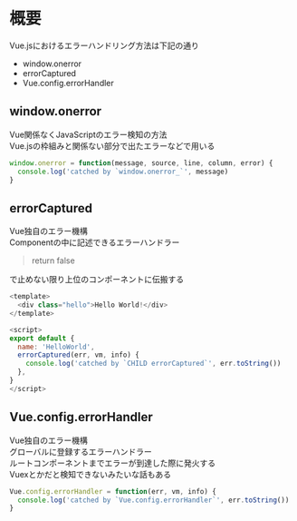 # 概要
Vue.jsにおけるエラーハンドリング方法は下記の通り
* window.onerror
* errorCaptured
* Vue.config.errorHandler

## window.onerror
Vue関係なくJavaScriptのエラー検知の方法  
Vue.jsの枠組みと関係ない部分で出たエラーなどで用いる  
```javascript
window.onerror = function(message, source, line, column, error) {
  console.log('catched by `window.onerror_`', message)
}
```

## errorCaptured
Vue独自のエラー機構  
Componentの中に記述できるエラーハンドラー  
> return false  

で止めない限り上位のコンポーネントに伝搬する

```javascript
<template>
  <div class="hello">Hello World!</div>
</template>

<script>
export default {
  name: 'HelloWorld',
  errorCaptured(err, vm, info) {
    console.log('catched by `CHILD errorCaptured`', err.toString())
  },
}
</script>
```

## Vue.config.errorHandler
Vue独自のエラー機構  
グローバルに登録するエラーハンドラー  
ルートコンポーネントまでエラーが到達した際に発火する  
Vuexとかだと検知できないみたいな話もある  

```javascript
Vue.config.errorHandler = function(err, vm, info) {
  console.log('catched by `Vue.config.errorHandler`', err.toString())
}
```